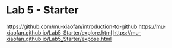 # Lab 5 - Starter
https://github.com/mu-xiaofan/introduction-to-github
https://mu-xiaofan.github.io/Lab5_Starter/explore.html
https://mu-xiaofan.github.io/Lab5_Starter/expose.html
